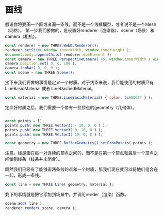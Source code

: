 # 画线

假设你将要画一个圆或者画一条线，而不是一个线框模型，或者说不是一个Mesh（网格）。 第一步我们要做的，是设置好renderer（渲染器）、scene（场景）和camera（相机）。

```js | pure
const renderer = new THREE.WebGLRenderer();
renderer.setSize( window.innerWidth, window.innerHeight );
document.body.appendChild( renderer.domElement );
const camera = new THREE.PerspectiveCamera( 45, window.innerWidth / window.innerHeight, 1, 500 );
camera.position.set( 0, 0, 100 );
camera.lookAt( 0, 0, 0 );
const scene = new THREE.Scene();
```


接下来我们要做的事情是定义一个材质。对于线条来说，我们能使用的材质只有LineBasicMaterial 或者 LineDashedMaterial。

```js | pure
const material = new THREE.LineBasicMaterial( { color: 0x0000ff } );
```

定义好材质之后，我们需要一个带有一些顶点的geometry（几何体）。

```js | pure

const points = [];
points.push( new THREE.Vector3( - 10, 0, 0 ) );
points.push( new THREE.Vector3( 0, 10, 0 ) );
points.push( new THREE.Vector3( 10, 0, 0 ) );

const geometry = new THREE.BufferGeometry().setFromPoints( points );
```

注意，线是画在每一对连续的顶点之间的，而不是在第一个顶点和最后一个顶点之间绘制线条（线条并未闭合）。

既然我们已经有了能够画两条线的点和一个材质，那我们现在就可以将他们组合在一起，形成一条线。

```js
const line = new THREE.Line( geometry, material );
```


剩下的事情就是把它添加到场景中，并调用render（渲染）函数。

```js | pure
scene.add( line );
renderer.render( scene, camera );
```
<code src="./index.tsx"></code>

